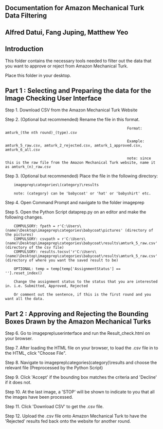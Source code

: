 

Documentation for Amazon Mechanical Turk Data Filtering
-------------------------------------------------------
Alfred Datui, Fang Juping, Matthew Yeo
-------------------------------------------------------
Introduction
--------------------------------------------------------

This folder contains the necessary tools needed to filter out the data that you want to approve or reject from Amazon Mechanical Turk.

Place this folder in your desktop.


Part 1 : Selecting and Preparing the data for the Image Checking User Interface
----------------------------------------------------------------------------------------

Step 1. Download CSV from the Amazon Mechanical Turk Website

Step 2. (Optional but recommended) Rename the file in this format. 

															Format:	amturk_(the nth round)_(type).csv

															Example: amturk_5_raw.csv, amturk_2_rejected.csv, amturk_1_approved.csv, amturk_6_all.csv

															note: since this is the raw file from the Amazon Mechanical Turk website, name it as amturk_(n)_raw.csv

Step 3. (Optional but recommended) Place the file in the following directory:  

		imageprep\categories\(category)\results

		note: (category) can be 'babycoat' or 'hat' or 'babyshirt' etc.

Step 4. Open Command Prompt and navigate to the folder imageprep

Step 5. Open the Python Script dataprep.py on an editor and make the following changes.

		COMPULSORY: fpath = r'C:\Users\(name)\Desktop\imageprep\categories\babycoat\pictures' (directory of the pictures)
		COMPULSORY: csvpath = r'C:\Users\(name)\Desktop\imageprep\categories\babycoat\results\amturk_5_raw.csv' (directory of the csv file)
		COMPULSORY: results.tocsv('r'C:\Users\(name)\Desktop\imageprep\categories\babycoat\results\amturk_5_raw.csv'') (directory of where you want the saved result to be)

		OPTIONAL: temp = temp[temp['AssignmentStatus'] == ''].reset_index() 

		Change the assignment status to the status that you are interested in. i.e. Submitted, Approved, Rejected

		Or comment out the sentence, if this is the first round and you want all the data.




Part 2 : Approving and Rejecting the Bounding Boxes Drawn by the Amazon Mechanical Turks
----------------------------------------------------------------------------------------

Step 6. Go to imageprep\userinterface and run the Result_check.html on your browser.

Step 7. After loading the HTML file on your browser, to load the .csv file in to the HTML, click "Choose File".

Step 8. Navigate to imageprep\categories\(category)\results and choose the relevant file (Preprocessed by the Python Script)

Step 9. Click 'Accept' if the bounding box matches the criteria and 'Decline' if it does not.

Step 10. At the last image, a 'STOP' will be shown to indicate to you that all the images have been processed.

Step 11. Click 'Download CSV' to get the .csv file.

Step 12. Upload the .csv file onto Amazon Mechanical Turk to have the 'Rejected' results fed back onto the website for another round. 


